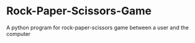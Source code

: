 # Rock-Paper-Scissors-Game
A python program for rock-paper-scissors game between a user and the computer

